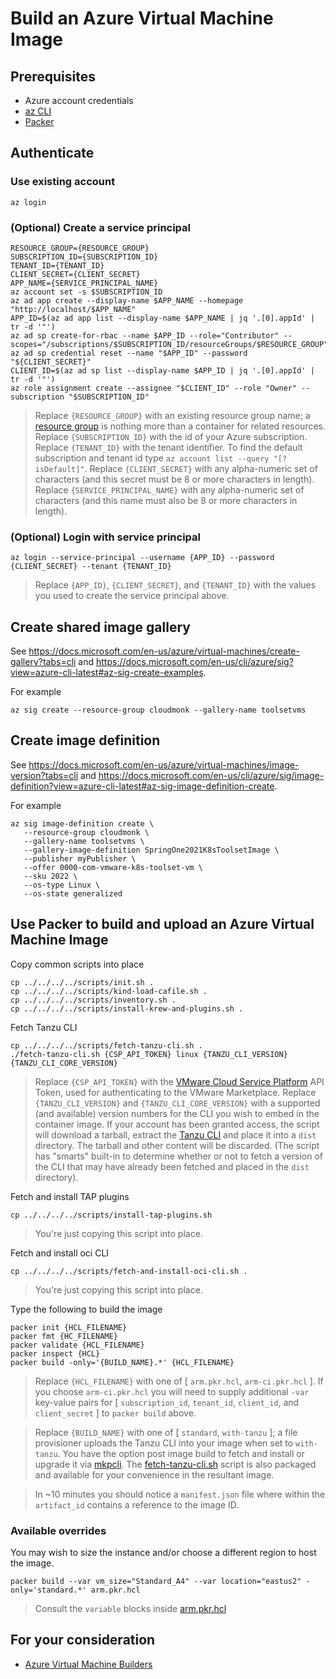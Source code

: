 # Build an Azure Virtual Machine Image

## Prerequisites

* Azure account credentials
* [az CLI](https://docs.microsoft.com/en-us/cli/azure/install-azure-cli)
* [Packer](https://www.packer.io/downloads)


## Authenticate

### Use existing account

```
az login
```

### (Optional) Create a service principal

```
RESOURCE_GROUP={RESOURCE_GROUP}
SUBSCRIPTION_ID={SUBSCRIPTION_ID}
TENANT_ID={TENANT_ID}
CLIENT_SECRET={CLIENT_SECRET}
APP_NAME={SERVICE_PRINCIPAL_NAME}
az account set -s $SUBSCRIPTION_ID
az ad app create --display-name $APP_NAME --homepage "http://localhost/$APP_NAME"
APP_ID=$(az ad app list --display-name $APP_NAME | jq '.[0].appId' | tr -d '"')
az ad sp create-for-rbac --name $APP_ID --role="Contributor" --scopes="/subscriptions/$SUBSCRIPTION_ID/resourceGroups/$RESOURCE_GROUP"
az ad sp credential reset --name "$APP_ID" --password "${CLIENT_SECRET}"
CLIENT_ID=$(az ad sp list --display-name $APP_ID | jq '.[0].appId' | tr -d '"')
az role assignment create --assignee "$CLIENT_ID" --role "Owner" --subscription "$SUBSCRIPTION_ID"
```
> Replace `{RESOURCE_GROUP}` with an existing resource group name; a [resource group](https://docs.microsoft.com/en-us/azure/azure-resource-manager/management/manage-resource-groups-portal) is nothing more than a container for related resources.  Replace `{SUBSCRIPTION_ID}` with the id of your Azure subscription. Replace `{TENANT_ID}` with the tenant identifier.  To find the default subscription and tenant id type `az account list --query "[?isDefault]"`.  Replace `{CLIENT_SECRET}` with any alpha-numeric set of characters (and this secret must be 8 or more characters in length).  Replace `{SERVICE_PRINCIPAL_NAME}` with any alpha-numeric set of characters (and this name must also be 8 or more characters in length).

### (Optional) Login with service principal

```
az login --service-principal --username {APP_ID} --password {CLIENT_SECRET} --tenant {TENANT_ID}
```
> Replace `{APP_ID}`, `{CLIENT_SECRET}`, and `{TENANT_ID}` with the values you used to create the service principal above.

## Create shared image gallery

See https://docs.microsoft.com/en-us/azure/virtual-machines/create-gallery?tabs=cli and https://docs.microsoft.com/en-us/cli/azure/sig?view=azure-cli-latest#az-sig-create-examples.

For example

```
az sig create --resource-group cloudmonk --gallery-name toolsetvms
```

## Create image definition

See https://docs.microsoft.com/en-us/azure/virtual-machines/image-version?tabs=cli and https://docs.microsoft.com/en-us/cli/azure/sig/image-definition?view=azure-cli-latest#az-sig-image-definition-create.

For example

```
az sig image-definition create \
   --resource-group cloudmonk \
   --gallery-name toolsetvms \
   --gallery-image-definition SpringOne2021K8sToolsetImage \
   --publisher myPublisher \
   --offer 0000-com-vmware-k8s-toolset-vm \
   --sku 2022 \
   --os-type Linux \
   --os-state generalized
```

## Use Packer to build and upload an Azure Virtual Machine Image

Copy common scripts into place

```
cp ../../../../scripts/init.sh .
cp ../../../../scripts/kind-load-cafile.sh .
cp ../../../../scripts/inventory.sh .
cp ../../../../scripts/install-krew-and-plugins.sh .
```

Fetch Tanzu CLI

```
cp ../../../../scripts/fetch-tanzu-cli.sh .
./fetch-tanzu-cli.sh {CSP_API_TOKEN} linux {TANZU_CLI_VERSION} {TANZU_CLI_CORE_VERSION}
```
> Replace `{CSP_API_TOKEN}` with the [VMware Cloud Service Platform](https://console.cloud.vmware.com) API Token, used for authenticating to the VMware Marketplace.  Replace `{TANZU_CLI_VERSION}` and `{TANZU_CLI_CORE_VERSION}` with a supported (and available) version numbers for the CLI you wish to embed in the container image.  If your account has been granted access, the script will download a tarball, extract the [Tanzu CLI](https://docs.vmware.com/en/VMware-Tanzu-Kubernetes-Grid/1.6/vmware-tanzu-kubernetes-grid-16/GUID-install-cli.html) and place it into a `dist` directory.  The tarball and other content will be discarded.  (The script has "smarts" built-in to determine whether or not to fetch a version of the CLI that may have already been fetched and placed in the `dist` directory).

Fetch and install TAP plugins

```
cp ../../../../scripts/install-tap-plugins.sh
```
> You're just copying this script into place.

Fetch and install oci CLI

```
cp ../../../../scripts/fetch-and-install-oci-cli.sh .
```
> You're just copying this script into place.


Type the following to build the image

```
packer init {HCL_FILENAME}
packer fmt {HC_FILENAME}
packer validate {HCL_FILENAME}
packer inspect {HCL}
packer build -only='{BUILD_NAME}.*' {HCL_FILENAME}
```
> Replace `{HCL_FILENAME}` with one of [ `arm.pkr.hcl`, `arm-ci.pkr.hcl` ].  If you choose `arm-ci.pkr.hcl` you will need to supply additional `-var` key-value pairs for [ `subscription_id`, `tenant_id`, `client_id`, and `client_secret` ] to `packer build` above.

> Replace `{BUILD_NAME}` with one of [ `standard`, `with-tanzu` ]; a file provisioner uploads the Tanzu CLI into your image when set to `with-tanzu`.  You have the option post image build to fetch and install or upgrade it via [mkpcli](https://github.com/vmware-labs/marketplace-cli).  The [fetch-tanzu-cli.sh](../../../../scripts/fetch-tanzu-cli.sh) script is also packaged and available for your convenience in the resultant image.


>In ~10 minutes you should notice a `manifest.json` file where within the `artifact_id` contains a reference to the image ID.


### Available overrides

You may wish to size the instance and/or choose a different region to host the image.

```
packer build --var vm_size="Standard_A4" --var location="eastus2" -only='standard.*' arm.pkr.hcl
```
> Consult the `variable` blocks inside [arm.pkr.hcl](arm.pkr.hcl)



## For your consideration

* [Azure Virtual Machine Builders](https://www.packer.io/docs/builders/azure)
